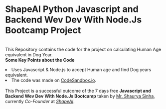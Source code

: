 # ShapeAI Python Javascript and Backend Wev Dev With Node.Js Bootcamp Project
<br>This Repository contains the code for the project on calculating Human Age equivalent in Dog Year.<br>
<b>Some Key Points about the Code</b>
<li>Uses Javascript & Node.js to accept Human age and find Dog years equivalent.<br>
<li>The code was made on <a href="https://codesandbox.io/s/shapeaijsreact-9yu1r">CodeSandbox.io</a>.<br>
<br>This Project is a successful outcome of the 7 days free <b>Javascript and Backend Wev Dev With Node.Js Bootcamp</b> taken by 
  <ins>Mr. Shaurya Sinha</ins>, currently <i>Co-Founder</i> at <i><a href="https://www.shapeai.tech/">ShapeAI</a></i>.

